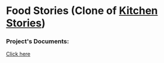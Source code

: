 # Food Stories (Clone of [Kitchen Stories](https://kitchenstories.io/en))  

### Project's Documents:
[Click here](https://github.com/locphan2207/Food-Stories/wiki)

